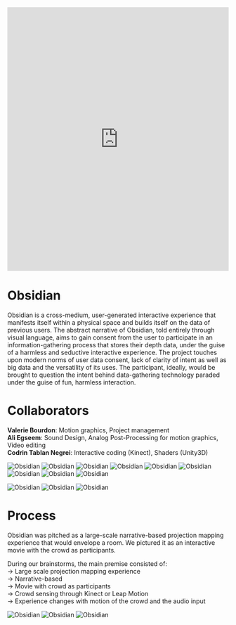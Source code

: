 <div class="vimeo">
<iframe src="https://player.vimeo.com/video/330254582?title=0&amp;byline=0&amp;portrait=0" style="width:100%;height:600px;" frameborder="0" allow="autoplay; fullscreen" allowfullscreen="">
</iframe>
</div>


# Obsidian

Obsidian is a cross-medium, user-generated interactive experience that manifests itself within a physical space and builds itself on the data of previous users. The abstract narrative of Obsidian, told entirely through visual language, aims to gain consent from the user to participate in an information-gathering process that stores their depth data, under the guise of a harmless and seductive interactive experience. The project touches upon modern norms of user data consent, lack of clarity of intent as well as big data and the versatility of its uses. The participant, ideally, would be brought to question the intent behind data-gathering technology paraded under the guise of fun, harmless interaction.

# Collaborators

<strong>Valerie Bourdon</strong>: Motion graphics, Project management<br>
<strong>Ali Egseem</strong>: Sound Design, Analog Post-Processing for motion graphics, Video editing<br>
<strong>Codrin Tablan Negrei</strong>: Interactive coding (Kinect), Shaders (Unity3D)


![Obsidian](media/Obsidian/1.jpg)
![Obsidian](media/Obsidian/d5.gif)
![Obsidian](media/Obsidian/2.jpg)
![Obsidian](media/Obsidian/3.jpg)
![Obsidian](media/Obsidian/4.jpg)
![Obsidian](media/Obsidian/5.jpg)
![Obsidian](media/Obsidian/6.jpg)
![Obsidian](media/Obsidian/7.jpg)
![Obsidian](media/Obsidian/8.jpg)

![Obsidian](media/Obsidian/p1.jpg)
![Obsidian](media/Obsidian/p2.jpg)
![Obsidian](media/Obsidian/p3.gif)

# Process

Obsidian was pitched as a large-scale narrative-based projection mapping experience that would envelope a room. We pictured it as an interactive movie with the crowd as participants.

During our brainstorms, the main premise consisted of:
<br>→ Large scale projection mapping experience
<br>→ Narrative-based
<br>→ Movie with crowd as participants
<br>→ Crowd sensing through Kinect or Leap Motion
<br>→ Experience changes with motion of the crowd and the audio input


![Obsidian](media/Obsidian/d2.jpg)
![Obsidian](media/Obsidian/d3.jpg)
![Obsidian](media/Obsidian/d4.jpg)